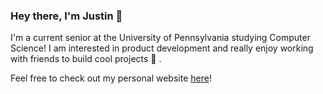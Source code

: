 ### Hey there, I'm Justin 👋

I'm a current senior at the University of Pennsylvania studying Computer Science! I am interested in product development and really enjoy working with friends to build cool projects 🚀 .

Feel free to check out my personal website [here](https://www.judtin.com/)!

<!--
**judtinzhang/judtinzhang** is a ✨ _special_ ✨ repository because its `README.md` (this file) appears on your GitHub profile.

Here are some ideas to get you started:

- 🔭 I’m currently working on ...
- 🌱 I’m currently learning ...
- 👯 I’m looking to collaborate on ...
- 🤔 I’m looking for help with ...
- 💬 Ask me about ...
- 📫 How to reach me: ...
- 😄 Pronouns: ...
- ⚡ Fun fact: ...
-->
